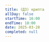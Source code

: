 ```yaml
---
title: (ДЗ) крипта
allDay: false
startTime: 16:00
endTime: 18:00
date: 2025-03-28
completed: null
---
```

